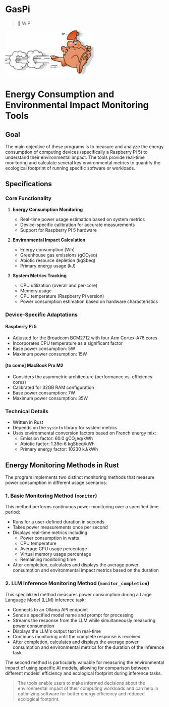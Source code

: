 # GasPi
> 🚧 WIP

![gaspi hunting](chasse-au-gaspi.jpg)

# Energy Consumption and Environmental Impact Monitoring Tools

## Goal

The main objective of these programs is to measure and analyze the energy consumption of computing devices (specifically a Raspberry Pi 5) to understand their environmental impact. The tools provide real-time monitoring and calculate several key environmental metrics to quantify the ecological footprint of running specific software or workloads.

## Specifications

### Core Functionality

1. **Energy Consumption Monitoring**
   - Real-time power usage estimation based on system metrics
   - Device-specific calibration for accurate measurements
   - Support for Raspberry Pi 5 hardware

2. **Environmental Impact Calculation**
   - Energy consumption (Wh)
   - Greenhouse gas emissions (gCO₂eq)
   - Abiotic resource depletion (kgSbeq)
   - Primary energy usage (kJ)

3. **System Metrics Tracking**
   - CPU utilization (overall and per-core)
   - Memory usage
   - CPU temperature (Raspberry Pi version)
   - Power consumption estimation based on hardware characteristics

### Device-Specific Adaptations

#### Raspberry Pi 5
- Adjusted for the Broadcom BCM2712 with four Arm Cortex-A76 cores
- Incorporates CPU temperature as a significant factor
- Base power consumption: 5W
- Maximum power consumption: 15W

#### [to come] MacBook Pro M2
- Considers the asymmetric architecture (performance vs. efficiency cores)
- Calibrated for 32GB RAM configuration
- Base power consumption: 7W
- Maximum power consumption: 35W

### Technical Details

- Written in Rust
- Depends on the `sysinfo` library for system metrics
- Uses environmental conversion factors based on French energy mix:
  - Emission factor: 60.0 gCO₂eq/kWh
  - Abiotic factor: 1.39e-6 kgSbeq/kWh
  - Primary energy factor: 10230 kJ/kWh


## Energy Monitoring Methods in Rust

The program implements two distinct monitoring methods that measure power consumption in different usage scenarios:

### 1. Basic Monitoring Method (`monitor`)

This method performs continuous power monitoring over a specified time period:

- Runs for a user-defined duration in seconds
- Takes power measurements once per second
- Displays real-time metrics including:
  - Power consumption in watts
  - CPU temperature
  - Average CPU usage percentage
  - Virtual memory usage percentage
  - Remaining monitoring time
- After completion, calculates and displays the average power consumption and environmental impact metrics based on the duration

### 2. LLM Inference Monitoring Method (`monitor_completion`)

This specialized method measures power consumption during a Large Language Model (LLM) inference task:

- Connects to an Ollama API endpoint
- Sends a specified model name and prompt for processing
- Streams the response from the LLM while simultaneously measuring power consumption
- Displays the LLM's output text in real-time
- Continues monitoring until the complete response is received
- After completion, calculates and displays the average power consumption and environmental metrics for the duration of the inference task

The second method is particularly valuable for measuring the environmental impact of using specific AI models, allowing for comparison between different models' efficiency and ecological footprint during inference tasks.

> The tools enable users to make informed decisions about the environmental impact of their computing workloads and can help in optimizing software for better energy efficiency and reduced ecological footprint.
